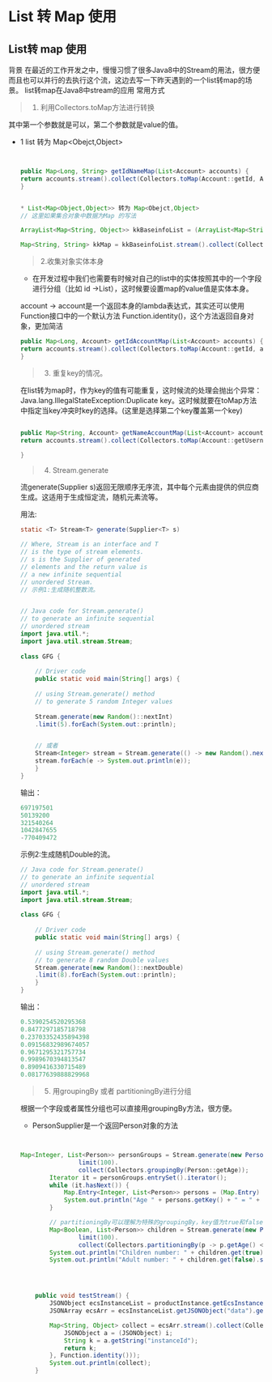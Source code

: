 # List 转 Map 使用


## List转 map 使用

背景
在最近的工作开发之中，慢慢习惯了很多Java8中的Stream的用法，很方便而且也可以并行的去执行这个流，这边去写一下昨天遇到的一个list转map的场景。
list转map在Java8中stream的应用
常用方式

>1. 利用Collectors.toMap方法进行转换

其中第一个参数就是可以，第二个参数就是value的值。


* 1 list <Object>  转为 Map<Obejct,Object>
```java


public Map<Long, String> getIdNameMap(List<Account> accounts) {
return accounts.stream().collect(Collectors.toMap(Account::getId, Account::getUsername));
}


* List<Map<Object,Object>> 转为 Map<Obejct,Object>
// 这里如果集合对象中数据为Map 的写法

ArrayList<Map<String, Object>> kkBaseinfoList = (ArrayList<Map<String, Object>>) data.get("rows");

Map<String, String> kkMap = kkBaseinfoList.stream().collect(Collectors.toMap(k -> k.get("kkname").toString(), v -> v.get("createTime").toString()));

```



> 2.收集对象实体本身

- 在开发过程中我们也需要有时候对自己的list中的实体按照其中的一个字段进行分组（比如 id ->List），这时候要设置map的value值是实体本身。

account -> account是一个返回本身的lambda表达式，其实还可以使用Function接口中的一个默认方法 Function.identity()，这个方法返回自身对象，更加简洁

```java
public Map<Long, Account> getIdAccountMap(List<Account> accounts) {
return accounts.stream().collect(Collectors.toMap(Account::getId, account -> account));
}


```



> 3. 重复key的情况。

在list转为map时，作为key的值有可能重复，这时候流的处理会抛出个异常：Java.lang.IllegalStateException:Duplicate key。这时候就要在toMap方法中指定当key冲突时key的选择。(这里是选择第二个key覆盖第一个key)

```java

public Map<String, Account> getNameAccountMap(List<Account> accounts) {
return accounts.stream().collect(Collectors.toMap(Account::getUsername, Function.identity(), (key1, key2) -> key2));

}

```

> 4. Stream.generate 




流generate(Supplier s)返回无限顺序无序流，其中每个元素由提供的供应商生成。这适用于生成恒定流，随机元素流等。

用法:

```java
static <T> Stream<T> generate(Supplier<T> s)

// Where, Stream is an interface and T
// is the type of stream elements.
// s is the Supplier of generated 
// elements and the return value is
// a new infinite sequential
// unordered Stream.
// 示例1:生成随机整数流。


// Java code for Stream.generate() 
// to generate an infinite sequential 
// unordered stream 
import java.util.*; 
import java.util.stream.Stream; 
  
class GFG { 
      
    // Driver code 
    public static void main(String[] args) { 
      
    // using Stream.generate() method  
    // to generate 5 random Integer values 
    
    Stream.generate(new Random()::nextInt) 
    .limit(5).forEach(System.out::println);  


    // 或者
    Stream<Integer> stream = Stream.generate(() -> new Random().nextInt(10));
    stream.forEach(e -> System.out.println(e)); 
    } 
}
```
输出：

```java
697197501
50139200
321540264
1042847655
-770409472
```


示例2:生成随机Double的流。

```java
// Java code for Stream.generate() 
// to generate an infinite sequential 
// unordered stream 
import java.util.*; 
import java.util.stream.Stream; 
  
class GFG { 
      
    // Driver code 
    public static void main(String[] args) { 
      
    // using Stream.generate() method  
    // to generate 8 random Double values 
    Stream.generate(new Random()::nextDouble) 
    .limit(8).forEach(System.out::println);  
    } 
}
```


输出：

```java
0.5390254520295368
0.8477297185718798
0.23703352435894398
0.09156832989674057
0.9671295321757734
0.9989670394813547
0.8909416330715489
0.08177639888829968
```


> 5. 用groupingBy 或者 partitioningBy进行分组




根据一个字段或者属性分组也可以直接用groupingBy方法，很方便。


* PersonSupplier是一个返回Person对象的方法

```java


Map<Integer, List<Person>> personGroups = Stream.generate(new PersonSupplier()).
                limit(100).
                collect(Collectors.groupingBy(Person::getAge));
        Iterator it = personGroups.entrySet().iterator();
        while (it.hasNext()) {
            Map.Entry<Integer, List<Person>> persons = (Map.Entry) it.next();
            System.out.println("Age " + persons.getKey() + " = " + persons.getValue().size());
        }

        // partitioningBy可以理解为特殊的groupingBy，key值为true和false，当然此时方法中的参数为一个判断语句（用于判断的函数式接口）
        Map<Boolean, List<Person>> children = Stream.generate(new PersonSupplier()).
                limit(100).
                collect(Collectors.partitioningBy(p -> p.getAge() < 18));
        System.out.println("Children number: " + children.get(true).size());
        System.out.println("Adult number: " + children.get(false).size());




    public void testStream() {
        JSONObject ecsInstanceList = productInstance.getEcsInstanceList();
        JSONArray ecsArr = ecsInstanceList.getJSONObject("data").getJSONArray("result");

        Map<String, Object> collect = ecsArr.stream().collect(Collectors.toMap(i -> {
            JSONObject a = (JSONObject) i;
            String k = a.getString("instanceId");
            return k;
        }, Function.identity()));
        System.out.println(collect);
    }

```